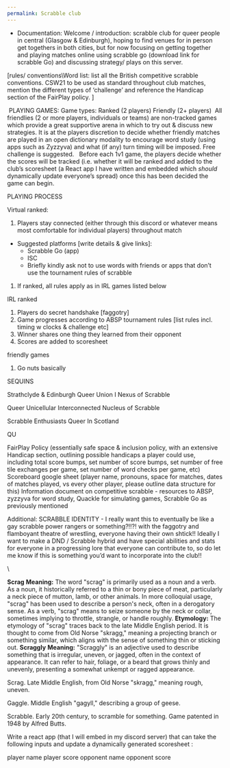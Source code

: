 ```yaml
---
permalink: Scrabble club
---
```

- Documentation:
Welcome / introduction: scrabble club for queer people in central (Glasgow & Edinburgh), hoping to find venues for in person get togethers in both cities, but for now focusing on getting together and playing matches online using scrabble go (download link for scrabble Go) and discussing strategy/ plays on this server. 


[rules/ conventions\Word list: list all the British competitive scrabble conventions. CSW21  to be used as standard throughout club matches, mention the different types of ‘challenge’ and reference the Handicap section of the FairPlay policy. ]

 PLAYING GAMES:
Game types:
Ranked (2 players)
Friendly (2+ players)
 All friendlies (2 or more players, individuals or teams) are non-tracked games which provide a great supportive arena in which to try out & discuss new strategies. It is at the players discretion to decide whether friendly matches are played in an open dictionary modality to encourage word study (using apps such as Zyzzyva) and what (if any) turn timing will be imposed. Free challenge is suggested.   Before each 1v1 game, the players decide whether the scores will be tracked (i.e. whether it will be ranked and added to the club’s scoresheet (a React app I have written and embedded which *should* dynamically update everyone’s spread) once this has been decided the game can begin. 


PLAYING PROCESS 

Virtual ranked:
1. Players stay connected (either through this discord or whatever means most comfortable for individual players) throughout match 
- Suggested platforms [write details & give links]:
	- Scrabble Go (app) 
	- ISC 
	- Briefly kindly ask not to use words with friends or apps that don’t use the tournament rules of scrabble
1. If ranked, all rules apply as in IRL games listed below


IRL ranked 
1. Players do secret handshake [faggotry]
2. Game progresses according to ABSP tournament rules [list rules incl. timing w clocks & challenge etc]
3. Winner shares one thing they learned from their opponent
4. Scores are added to scoresheet 

friendly games
1. Go nuts basically 


SEQUINS 

Strathclyde &
Edinburgh
Queer
Union
I
Nexus of
Scrabble 



Queer Unicellular Interconnected Nucleus of Scrabble 

Scrabble Enthusiasts Queer In Scotland

QU

FairPlay Policy (essentially safe space & inclusion policy, with an extensive Handicap section, outlining possible handicaps a player could use, including total score bumps, set number of score bumps, set number of free tile exchanges per game,  set number of word checks per game, etc)
Scoreboard google sheet (player name, pronouns, space for matches, dates of matches played, vs every other player, please outline data structure for this) 
Information document on competitive scrabble - resources to ABSP, zyzzyva for word study, Quackle for simulating games, Scrabble Go as previously mentioned 


Additional:
SCRABBLE IDENTITY - I really want this to eventually be like a gay scrabble power rangers or something?!!?! with the faggotry and flamboyant theatre of wrestling, everyone having their own shtick!! Ideally I want to make a DND / Scrabble hybrid and have special abilities and stats for everyone in a progressing lore that everyone can contribute to, so do let me know if this is something you’d want to incorporate into the club!!



\

**Scrag**
**Meaning:** The word "scrag" is primarily used as a noun and a verb. As a noun, it historically referred to a thin or bony piece of meat, particularly a neck piece of mutton, lamb, or other animals. In more colloquial usage, "scrag" has been used to describe a person's neck, often in a derogatory sense. As a verb, "scrag" means to seize someone by the neck or collar, sometimes implying to throttle, strangle, or handle roughly.
**Etymology:** The etymology of "scrag" traces back to the late Middle English period. It is thought to come from Old Norse "skragg," meaning a projecting branch or something similar, which aligns with the sense of something thin or sticking out.
**Scraggly**
**Meaning:** "Scraggly" is an adjective used to describe something that is irregular, uneven, or jagged, often in the context of appearance. It can refer to hair, foliage, or a beard that grows thinly and unevenly, presenting a somewhat unkempt or ragged appearance.


Scrag. Late Middle English, from Old Norse "skragg," meaning rough, uneven. 

Gaggle. Middle English "gagyll," describing a group of geese.

Scrabble. Early 20th century, to scramble for something. Game patented in 1948 by Alfred Butts.






Write a react app (that I will embed in my discord server) that can take the following inputs and update a dynamically generated scoresheet :

player name 
player score 
opponent name 
opponent score